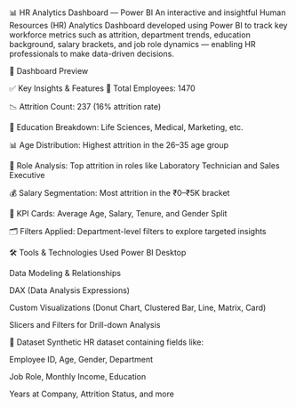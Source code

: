 📊 HR Analytics Dashboard — Power BI
An interactive and insightful Human Resources (HR) Analytics Dashboard developed using Power BI to track key workforce metrics such as attrition, department trends, education background, salary brackets, and job role dynamics — enabling HR professionals to make data-driven decisions.

📌 Dashboard Preview

✅ Key Insights & Features
👥 Total Employees: 1470

📉 Attrition Count: 237 (16% attrition rate)

🧠 Education Breakdown: Life Sciences, Medical, Marketing, etc.

📊 Age Distribution: Highest attrition in the 26–35 age group

💼 Role Analysis: Top attrition in roles like Laboratory Technician and Sales Executive

💰 Salary Segmentation: Most attrition in the ₹0–₹5K bracket

🧮 KPI Cards: Average Age, Salary, Tenure, and Gender Split

🗂️ Filters Applied: Department-level filters to explore targeted insights

🛠️ Tools & Technologies Used
Power BI Desktop

Data Modeling & Relationships

DAX (Data Analysis Expressions)

Custom Visualizations (Donut Chart, Clustered Bar, Line, Matrix, Card)

Slicers and Filters for Drill-down Analysis

📁 Dataset
Synthetic HR dataset containing fields like:

Employee ID, Age, Gender, Department

Job Role, Monthly Income, Education

Years at Company, Attrition Status, and more
